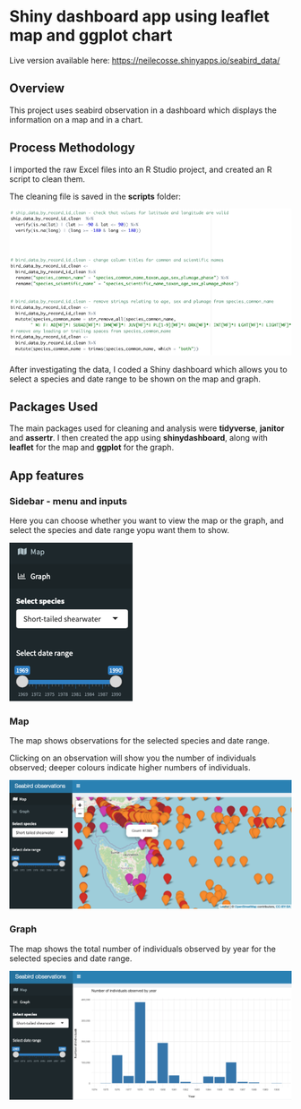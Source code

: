 # Shiny dashboard app using leaflet map and ggplot chart


Live version available here: https://neilecosse.shinyapps.io/seabird_data/


## Overview

This project uses seabird observation in a dashboard which displays the information on a map and in a chart.



## Process Methodology

I imported the raw Excel files into an R Studio project, and created an R script to clean them.

The cleaning file is saved in the **scripts** folder:

<img src = "images/data_cleaning.png">


After investigating the data, I coded a Shiny dashboard which allows you to select a species and date range to be shown on the map and graph.



## Packages Used

The main packages used for cleaning and analysis were **tidyverse**, **janitor** and **assertr**. I then created the app using **shinydashboard**, along with **leaflet** for the map and  **ggplot** for the graph.


## App features 

### Sidebar - menu and inputs

Here you can choose whether you want to view the map or the graph, and select the species and date range yopu want them to show.


<img src = "images/inputs.png">

### Map

The map shows observations for the selected species and date range.

Clicking on an observation will show you the number of individuals observed; deeper colours indicate higher numbers of individuals.

<img src = "images/map.png">


### Graph

The map shows the total number of individuals observed by year for the selected species and date range.

<img src = "images/graph.png">






